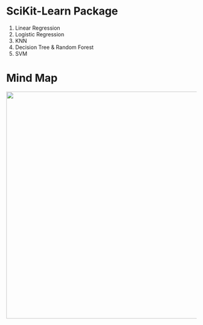 # SciKit-Learn Package
1. Linear Regression
2. Logistic Regression
3. KNN
4. Decision Tree & Random Forest
5. SVM

# Mind Map
<p align="center">
  <img width="1000" height="600" src="https://github.com/luoqiaoen/python_Data_Science/blob/master/sklearn/ml_map.png">
</p>
